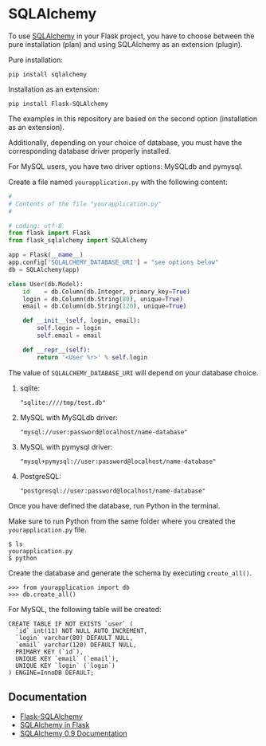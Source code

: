 # SQLAlchemy

To use [SQLAlchemy](http://www.sqlalchemy.org/) in your Flask project, you 
have to choose between the pure installation (plan) and using SQLAlchemy as 
an extension (plugin).

Pure installation:

    pip install sqlalchemy

Installation as an extension:

    pip install Flask-SQLAlchemy

The examples in this repository are based on the second option (installation 
as an extension). 

Additionally, depending on your choice of database, you must have the 
corresponding database driver properly installed. 

For MySQL users, you have two driver options: MySQLdb and pymysql.

Create a file named `yourapplication.py` with the following content:

```python
#
# Contents of the file "yourapplication.py"
#

# coding: utf-8
from flask import Flask
from flask_sqlalchemy import SQLAlchemy

app = Flask(__name__)
app.config['SQLALCHEMY_DATABASE_URI'] = "see options below"
db = SQLAlchemy(app)

class User(db.Model):
    id    = db.Column(db.Integer, primary_key=True)
    login = db.Column(db.String(80), unique=True)
    email = db.Column(db.String(120), unique=True)

    def __init__(self, login, email):
        self.login = login
        self.email = email

    def __repr__(self):
        return '<User %r>' % self.login
```

The value of `SQLALCHEMY_DATABASE_URI` will depend on your database choice.

1. sqlite:

    `"sqlite:////tmp/test.db"`

2. MySQL with MySQLdb driver:

    `"mysql://user:password@localhost/name-database"`

3. MySQL with pymysql driver:

    `"mysql+pymysql://user:password@localhost/name-database"`

4. PostgreSQL:

    `"postgresql://user:password@localhost/name-database"`

Once you have defined the database, run Python in the terminal.

Make sure to run Python from the same folder where you created the
`yourapplication.py` file.

    $ ls
    yourapplication.py
    $ python

Create the database and generate the schema by executing `create_all()`.

    >>> from yourapplication import db
    >>> db.create_all()

For MySQL, the following table will be created:

    CREATE TABLE IF NOT EXISTS `user` (
      `id` int(11) NOT NULL AUTO_INCREMENT,
      `login` varchar(80) DEFAULT NULL,
      `email` varchar(120) DEFAULT NULL,
      PRIMARY KEY (`id`),
      UNIQUE KEY `email` (`email`),
      UNIQUE KEY `login` (`login`)
    ) ENGINE=InnoDB DEFAULT;


## Documentation

- [Flask-SQLAlchemy](http://flask-sqlalchemy.pocoo.org/2.0/)
- [SQLAlchemy in Flask](http://flask.pocoo.org/docs/0.10/patterns/sqlalchemy/)
- [SQLAlchemy 0.9 Documentation](http://docs.sqlalchemy.org/en/rel_0_9/)